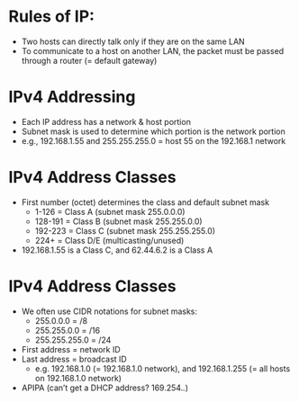 # Rules of IP:
- Two hosts can directly talk only if they are on the same LAN
- To communicate to a host on another LAN, the packet must be passed through a router (= default gateway)

# IPv4 Addressing 
- Each IP address has a network & host portion
- Subnet mask is used to determine which portion is the network portion 
- e.g., 192.168.1.55 and 255.255.255.0 = host 55 on the 192.168.1 network

# IPv4 Address Classes
- First number (octet) determines the class and default subnet mask
  - 1-126 = Class A (subnet mask 255.0.0.0)
  - 128-191 = Class B (subnet mask 255.255.0.0)
  - 192-223 = Class C (subnet mask 255.255.255.0)
  - 224+ = Class D/E (multicasting/unused)
- 192.168.1.55 is a Class C, and 62.44.6.2 is a Class A

# IPv4 Address Classes
- We often use CIDR notations for subnet masks:
  - 255.0.0.0 = /8 
  - 255.255.0.0 = /16 
  - 255.255.255.0 = /24
- First address = network ID
- Last address = broadcast ID
  - e.g. 192.168.1.0 (= 192.168.1.0 network), and 192.168.1.255 (= all hosts on 192.168.1.0 network)
- APIPA (can’t get a DHCP address? 169.254.*.*)



